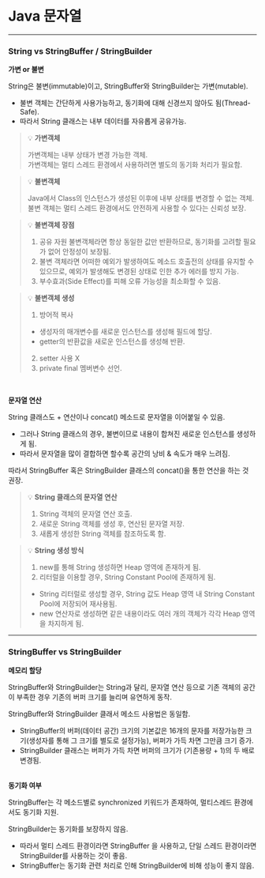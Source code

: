 # Java 문자열

---

### String vs StringBuffer / StringBuilder

**가변 or 불변**

String은 불변(immutable)이고, StringBuffer와 StringBuilder는 가변(mutable).

- 불변 객체는 간단하게 사용가능하고, 동기화에 대해 신경쓰지 않아도 됨(Thread-Safe).
- 따라서 String 클래스는 내부 데이터를 자유롭게 공유가능.

> 💡 **가변객체**
> 
> 가변객체는 내부 상태가 변경 가능한 객체.</br>
> 가변객체는 멀티 스레드 환경에서 사용하려면 별도의 동기화 처리가 필요함.

> 💡 **불변객체**
> 
> Java에서 Class의 인스턴스가 생성된 이후에 내부 상태를 변경할 수 없는 객체.</br>
> 불변 객체는 멀티 스레드 환경에서도 안전하게 사용할 수 있다는 신뢰성 보장.

> 💡 **불변객체 장점**
>
> 1. 공유 자원 불변객체라면 항상 동일한 값만 반환하므로, 동기화를 고려할 필요가 없어 안정성이 보장됨.
> 2. 불변 객체라면 어떠한 예외가 발생하여도 메소드 호출전의 상태를 유지할 수 있으므로, 예외가 발생해도 변경된 상태로 인한 추가 에러를 방지 가능.
> 3. 부수효과(Side Effect)를 피해 오류 가능성을 최소화할 수 있음.

> 💡 **불변객체 생성**
> 
> 1. 방어적 복사
> - 생성자의 매개변수를 새로운 인스턴스를 생성해 필드에 할당.
> - getter의 반환값을 새로운 인스턴스를 생성해 반환.
> 2. setter 사용 X
> 3. private final 멤버변수 선언.

</br>

**문자열 연산**

String 클래스도 + 연산이나 concat() 메소드로 문자열을 이어붙일 수 있음.

- 그러나 String 클래스의 경우, 불변이므로 내용이 합쳐진 새로운 인스턴스를 생성하게 됨.
- 따라서 문자열을 많이 결합하면 할수록 공간의 낭비 & 속도가 매우 느려짐.

따라서 StringBuffer 혹은 StringBuilder 클래스의 concat()을 통한 연산을 하는 것 권장.

> 💡 **String 클래스의 문자열 연산**
> 1. String 객체의 문자열 연산 호출.
> 2. 새로운 String 객체를 생성 후, 연산된 문자열 저장.
> 3. 새롭게 생성한 String 객체를 참조하도록 함.

> 💡 **String 생성 방식**
> 1. new를 통해 String 생성하면 Heap 영역에 존재하게 됨.
> 2. 리터럴을 이용할 경우, String Constant Pool에 존재하게 됨.
> - String 리터럴로 생성할 경우, String 값도 Heap 영역 내 String Constant Pool에 저장되어 재사용됨.
> - new 연산자로 생성하면 같은 내용이라도 여러 개의 객체가 각각 Heap 영역을 차지하게 됨.

---

### StringBuffer vs StringBuilder

**메모리 할당**

StringBuffer와 StringBuilder는 String과 달리, 문자열 연산 등으로 기존 객체의 공간이 부족한 경우 기존의 버퍼 크기를 늘리며 유연하게 동작.

StringBuffer와 StringBuilder 클래서 메소드 사용법은 동일함.

- StringBuffer의 버퍼(데이터 공간) 크기의 기본값은 16개의 문자를 저장가능한 크기(생성자를 통해 그 크기를 별도로 설정가능), 버퍼가 가득 차면 그만큼 크기 증가.
- StringBuilder 클래스는 버퍼가 가득 차면 버퍼의 크기가 (기존용량 + 1)의 두 배로 변경됨.
</br></br>

**동기화 여부**

StringBuffer는 각 메소드별로 synchronized 키워드가 존재하여, 멀티스레드 환경에서도 동기화 지원.

StringBuilder는 동기화를 보장하지 않음.

- 따라서 멀티 스레드 환경이라면 StringBuffer 을 사용하고, 단일 스레드 환경이라면 StringBuilder를 사용하는 것이 좋음.
- StringBuffer는 동기화 관련 처리로 인해 StringBuilder에 비해 성능이 좋지 않음.
